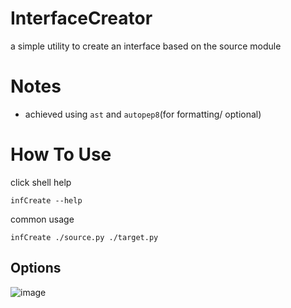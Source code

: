 # InterfaceCreator

a simple utility to create an interface based on the source module

# Notes
* achieved using `ast` and `autopep8`(for formatting/ optional)

# How To Use
click shell help
```
infCreate --help
```

common usage
```
infCreate ./source.py ./target.py
```
## Options
![image](https://user-images.githubusercontent.com/36378555/200637147-a9940c11-2f2c-4722-93ea-a9be5f390a73.png)
